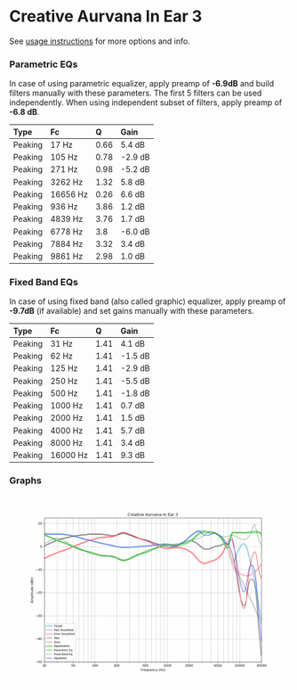 # Creative Aurvana In Ear 3
See [usage instructions](https://github.com/jaakkopasanen/AutoEq#usage) for more options and info.

### Parametric EQs
In case of using parametric equalizer, apply preamp of **-6.9dB** and build filters manually
with these parameters. The first 5 filters can be used independently.
When using independent subset of filters, apply preamp of **-6.8 dB**.

| Type    | Fc       |    Q | Gain    |
|:--------|:---------|:-----|:--------|
| Peaking | 17 Hz    | 0.66 | 5.4 dB  |
| Peaking | 105 Hz   | 0.78 | -2.9 dB |
| Peaking | 271 Hz   | 0.98 | -5.2 dB |
| Peaking | 3262 Hz  | 1.32 | 5.8 dB  |
| Peaking | 16656 Hz | 0.26 | 6.6 dB  |
| Peaking | 936 Hz   | 3.86 | 1.2 dB  |
| Peaking | 4839 Hz  | 3.76 | 1.7 dB  |
| Peaking | 6778 Hz  | 3.8  | -6.0 dB |
| Peaking | 7884 Hz  | 3.32 | 3.4 dB  |
| Peaking | 9861 Hz  | 2.98 | 1.0 dB  |

### Fixed Band EQs
In case of using fixed band (also called graphic) equalizer, apply preamp of **-9.7dB**
(if available) and set gains manually with these parameters.

| Type    | Fc       |    Q | Gain    |
|:--------|:---------|:-----|:--------|
| Peaking | 31 Hz    | 1.41 | 4.1 dB  |
| Peaking | 62 Hz    | 1.41 | -1.5 dB |
| Peaking | 125 Hz   | 1.41 | -2.9 dB |
| Peaking | 250 Hz   | 1.41 | -5.5 dB |
| Peaking | 500 Hz   | 1.41 | -1.8 dB |
| Peaking | 1000 Hz  | 1.41 | 0.7 dB  |
| Peaking | 2000 Hz  | 1.41 | 1.5 dB  |
| Peaking | 4000 Hz  | 1.41 | 5.7 dB  |
| Peaking | 8000 Hz  | 1.41 | 3.4 dB  |
| Peaking | 16000 Hz | 1.41 | 9.3 dB  |

### Graphs
![](./Creative%20Aurvana%20In%20Ear%203.png)